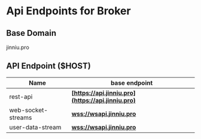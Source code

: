 # Api Endpoints for Broker

## Base Domain

jinniu.pro

## API Endpoint ($HOST)

| Name               | base endpoint                                    |
| ------------------ | ------------------------------------------------ |
| rest-api           | **[https://api.jinniu.pro](https://api.jinniu.pro)** |
| web-socket-streams | **[wss://wsapi.jinniu.pro](wss://wsapi.jinniu.pro)** |
| user-data-stream   | **[wss://wsapi.jinniu.pro](wss://wsapi.jinniu.pro)** |
